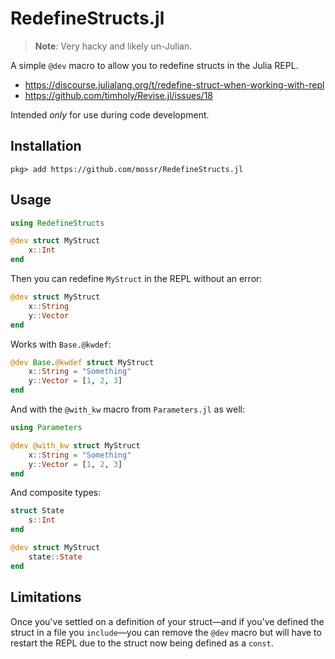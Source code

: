 # RedefineStructs.jl

> **Note**: Very hacky and likely un-Julian.

A simple `@dev` macro to allow you to redefine structs in the Julia REPL.
- https://discourse.julialang.org/t/redefine-struct-when-working-with-repl
- https://github.com/timholy/Revise.jl/issues/18

Intended _only_ for use during code development.

## Installation
```
pkg> add https://github.com/mossr/RedefineStructs.jl
```

## Usage

```julia
using RedefineStructs

@dev struct MyStruct
    x::Int
end
```

Then you can redefine `MyStruct` in the REPL without an error:

```julia
@dev struct MyStruct
    x::String
    y::Vector
end
```

Works with `Base.@kwdef`:
```julia
@dev Base.@kwdef struct MyStruct
    x::String = "Something"
    y::Vector = [1, 2, 3]
end
```

And with the `@with_kw` macro from `Parameters.jl` as well:
```julia
using Parameters

@dev @with_kw struct MyStruct
    x::String = "Something"
    y::Vector = [1, 2, 3]
end
```

And composite types:
```julia
struct State
    s::Int
end

@dev struct MyStruct
    state::State
end
```

## Limitations

Once you've settled on a definition of your struct—and if you've defined the struct in a file you `include`—you can remove the `@dev` macro but will have to restart the REPL due to the struct now being defined as a `const`.
